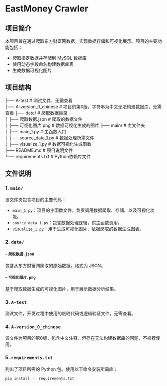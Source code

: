 # EastMoney Crawler

## 项目简介
本项目旨在通过爬取东方财富网数据，实现数据存储和可视化展示。项目的主要功能包括：
- 爬取指定数据并存储到 MySQL 数据库
- 使用动态字段命名构建数据库表
- 生成数据可视化图片

## 项目结构
├── A-test # 测试文件，无需查看  
├── A-version_0_chinese # 项目的第0版，字符串为中文无法构建数据库，无需查看
├── data/ # 爬取数据目录  
│   ├── 爬取数据.json # 爬取的数据文件  
│   ├── 可视化图片.png # 数据可视化生成的图片 
├── main/ # 主文件夹  
│   ├── main_1.py # 主函数入口  
│   ├── source_data_1.py # 数据处理所需文件  
│   ├── visualize_1.py # 数据可视化生成函数    
├── README.md # 项目说明文件  
└── requirements.txt # Python依赖库文件

## 文件说明
### 1. `main/`
该文件夹包含项目的主要代码：
- `main_1.py`：项目的主函数文件，负责调用数据爬取、存储、以及可视化功能。
- `source_data_1.py`：包含数据处理逻辑，供主函数调用。
- `visualize_1.py`：用于生成可视化图片，依据爬取的数据生成图表。

### 2. `data/`
#### - `爬取数据.json`
包含从东方财富网爬取的原始数据，格式为 JSON。
#### - `可视化图片.png`
基于爬取数据生成的可视化图片，用于展示数据分析结果。

### 3. `A-test`
测试文件，开发过程中使用的临时代码或逻辑验证文件，无需查看。

### 4. `A-version_0_chinese`
该文件为项目的第0版，包含中文注释，但存在无法构建数据库的问题，不推荐使用。

### 5. `requirements.txt`
列出了项目所需的 Python 包。使用以下命令安装所需库：
```bash
pip install -r requirements.txt
